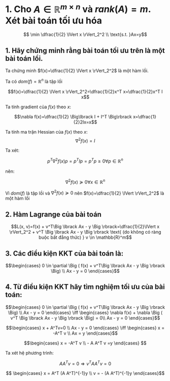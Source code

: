 # 1. Cho $A \in \mathbb{R}^{m\times n}$ và $rank(A)=m$. Xét bài toán tối ưu hóa

$$ \min \dfrac{1}{2} \lVert x \rVert_2^2 \\ \text{s.t. }Ax=y$$

## 1. Hãy chứng minh rằng bài toán tối ưu trên là một bài toán lồi.

Ta chứng minh $f(x)=\dfrac{1}{2} \lVert x \rVert_2^2$ là một hàm lồi.

Ta có $dom(f)=\mathbb{R}^n$ là tập lồi

$$f(x)=\dfrac{1}{2} \lVert x \rVert_2^2=\dfrac{1}{2}x^T x=\dfrac{1}{2}x^T I x$$

Ta tính gradient của $f(x)$ theo $x$:

$$\nabla f(x)=\dfrac{1}{2} \Big\lbrack I + I^T \Big\rbrack x=\dfrac{1}{2}2Ix=x$$

Ta tính ma trận Hessian của $f(x)$ theo $x$:
$$\nabla^2 f(x)=I$$

Ta xét:

$$p^T \nabla^2 f(x) p=p^T I p = p^T p \geq 0 \forall p \in \mathbb{R}^n$$

nên:

$$\nabla^2 f(x) \succeq 0 \forall x \in \mathbb{R}^n$$

Vì $dom(f)$ là tập lồi và $\nabla^2 f(x) \succeq 0$ nên $f(x)=\dfrac{1}{2} \lVert \rVert_2^2$ là một hàm lồi


## 2. Hàm Lagrange của bài toán

$$L(x, v)=f(x) + v^T\Big \lbrack Ax - y \Big \rbrack=\dfrac{1}{2}\lVert x \rVert_2^2 + v^T \Big \lbrack Ax - y \Big \rbrack \text{ (do không có ràng buộc bất đẳng thức) } v \in \mathbb{R}^m$$

## 3. Các điều kiện KKT của bài toán là:


$$\begin{cases} 0 \in \partial \Big ( f(x) + v^T\Big \lbrack Ax - y \Big \rbrack \Big) \\ Ax - y = 0 \end{cases}$$

## 4. Từ điều kiện KKT hãy tìm nghiệm tối ưu của bài toán:

$$\begin{cases} 0 \in \partial \Big ( f(x) + v^T\Big \lbrack Ax - y \Big \rbrack \Big) \\ Ax - y = 0 \end{cases} \iff \begin{cases} \nabla f(x) + \nabla \Big ( v^T \Big \lbrack Ax - y \Big \rbrack \Big) = 0\\ Ax - y = 0 \end{cases}$$

$$\begin{cases} x + A^Tv=0 \\ Ax - y = 0 \end{cases} \iff \begin{cases} x = -A^T v \\ Ax = y \end{cases}$$

$$\begin{cases} x = -A^T v \\ - A A^T v =y \end{cases} $$ 

Ta xét hệ phương trình:

$$A A^T v = 0 \Rightarrow v^T A A^T v = 0$$

$$ \begin{cases} x = A^T  (A A^T)^{-1}y \\ v = - (A A^T)^{-1}y \end{cases}$$